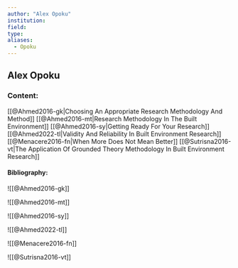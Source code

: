 ```yaml
---
author: "Alex Opoku"
institution:
field:
type:
aliases:
  - Opoku
---
```


## Alex Opoku

### Content:
[[@Ahmed2016-gk|Choosing An Appropriate Research Methodology And Method]]
[[@Ahmed2016-mt|Research Methodology In The Built Environment]]
[[@Ahmed2016-sy|Getting Ready For Your Research]]
[[@Ahmed2022-tl|Validity And Reliability In Built Environment Research]]
[[@Menacere2016-fn|When More Does Not Mean Better]]
[[@Sutrisna2016-vt|The Application Of Grounded Theory Methodology In Built Environment Research]]

#### Bibliography:

![[@Ahmed2016-gk]]

![[@Ahmed2016-mt]]

![[@Ahmed2016-sy]]

![[@Ahmed2022-tl]]

![[@Menacere2016-fn]]

![[@Sutrisna2016-vt]]